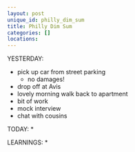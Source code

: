 ```yaml
---
layout: post
unique_id: philly_dim_sum
title: Philly Dim Sum
categories: []
locations: 
---
```


YESTERDAY:
* pick up car from street parking
  * no damages!
* drop off at Avis
* lovely morning walk back to apartment
* bit of work
* mock interview
* chat with cousins

TODAY:
* 

LEARNINGS:
* 
